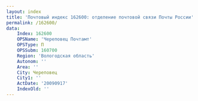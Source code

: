 ```yaml
---
layout: index
title: 'Почтовый индекс 162600: отделение почтовой связи Почты России'
permalink: /162600/
data:
    Index: 162600
    OPSName: 'Череповец Почтамт'
    OPSType: П
    OPSSubm: 160700
    Region: 'Вологодская область'
    Autonom: ''
    Area: ''
    City: Череповец
    City1: ''
    ActDate: '20090917'
    IndexOld: ''
---
```

